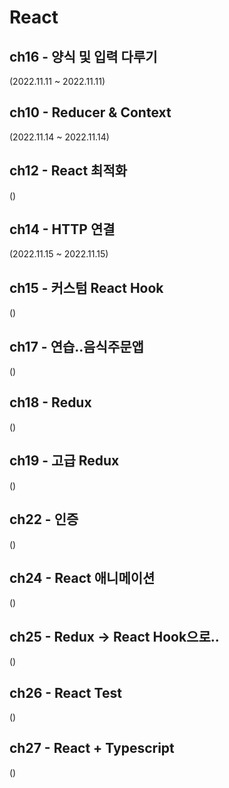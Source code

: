 # React

## ch16 - 양식 및 입력 다루기 <br>
(2022.11.11 ~ 2022.11.11)

## ch10 - Reducer & Context <br>
(2022.11.14 ~ 2022.11.14)

## ch12 - React 최적화 <br>
()

## ch14 - HTTP 연결 <br>
(2022.11.15 ~ 2022.11.15)

## ch15 - 커스텀 React Hook <br>
()

## ch17 - 연습..음식주문앱 <br>
()

## ch18 - Redux <br>
()

## ch19 - 고급 Redux <br>
()

## ch22 - 인증 <br>
()

## ch24 - React 애니메이션 <br>
()

## ch25 - Redux -> React Hook으로.. <br>
()

## ch26 - React Test <br>
()

## ch27 - React + Typescript <br>
()
